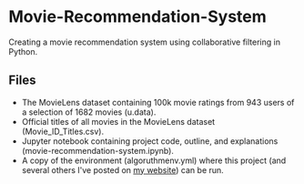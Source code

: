 # Movie-Recommendation-System

Creating a movie recommendation system using collaborative filtering in Python.


Files
-----

* The MovieLens dataset containing 100k movie ratings from 943 users of a selection of 1682 movies (u.data).
* Official titles of all movies in the MovieLens dataset (Movie_ID_Titles.csv).
* Jupyter notebook containing project code, outline, and explanations (movie-recommendation-system.ipynb).
* A copy of the environment (algoruthmenv.yml) where this project (and several others I've posted on [my website](https://algoruthm.dev/)) can be run.
